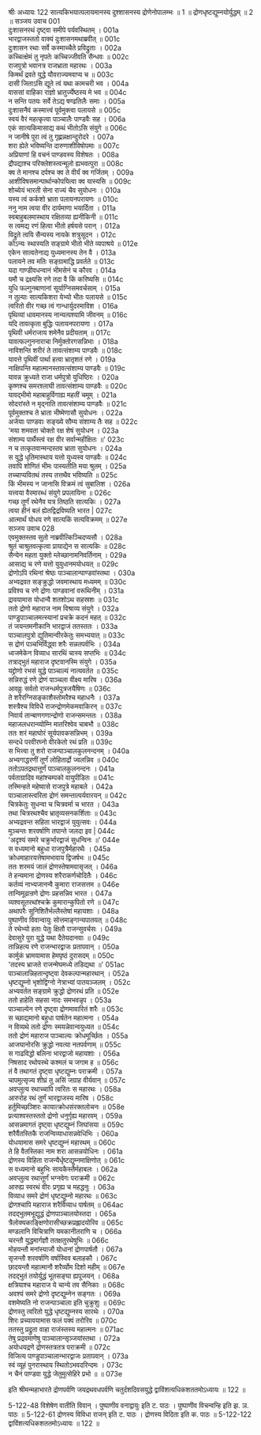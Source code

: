 श्रीः
अध्यायः 122
सात्यकिभयात्पलायमानस्य दुश्शासनस्य द्रोणेनोपालम्भः ॥ 1 ॥ द्रोणधृष्टद्युम्नयोर्युद्धम् ॥ 2 ॥
सञ्जय उवाच 	001  
दुःशासनरथं दृष्ट्वा समीपे पर्यवस्थितम् ।	001a  
भारद्वाजस्ततो वाक्यं दुःशासनमथाब्रवीत् ॥	001c  
दुःशासन रथाः सर्वे कस्माच्चैते प्रविद्रुताः ।	002a  
कच्चित्क्षेमं तु नृपतेः कच्चिज्जीवति सैन्धवः ॥	002c  
राजपुत्रो भवानत्र राजभ्राता महारथः ।	003a  
किमर्थं द्रवते युद्धे यौवराज्यमवाप्य च ॥	003c  
दासी जिताऽसि द्यूते त्वं यथा कामचरी भव ।	004a  
वाससां वाहिका राज्ञो भ्रातुर्ज्येष्ठस्य मे भव ॥	004c  
न सन्ति पतयः सर्वे तेऽद्य षण्ढतिलैः समाः ।	005a  
दुःशासनैवं कस्मात्त्वं पूर्वमुक्त्वा पलायसे ॥	005c  
स्वयं वैरं महत्कृत्वा पाञ्चालैः पाण्डवैः सह ।	006a  
एकं सात्यकिमासाद्य कथं भीतोऽसि संयुगे ॥	006c  
न जानीषे पुरा त्वं तु गृह्णन्नक्षान्दुरोदरे ।	007a  
शरा ह्येते भविष्यन्ति दारुणाशीविषोपमाः ॥	007c  
अप्रियाणां हि वचनं पाण्डवस्य विशेषतः ।	008a  
द्रौपद्याश्च परिक्लेशस्त्वन्मूलो ह्यभवत्पुरा ॥	008c  
क्व ते मानश्च दर्पश्च क्व ते वीर्यं क्व गर्जितम् ।	009a  
आशीविषसमान्पार्थान्कोपयित्वा क्व यास्यसि ॥	009c  
शोच्येयं भारती सेना राज्यं चैव सुयोधनः ।	010a  
यस्य त्वं कर्कशो भ्राता पलायनपरायणः ॥	010c  
ननु नाम त्वया वीर दार्यमाणा भयार्दिता ।	011a  
स्वबाहुबलमास्थाय रक्षितव्या ह्यनीकिनी ॥	011c  
स त्वमद्य रणं हित्वा भीतो हर्षयसे परान् ।	012a  
विद्रुते त्वयि सैन्यस्य नायके शत्रुसूदन ।	012c  
कोऽन्यः स्थास्यति सङ्ग्रामे भीतो भीते व्यपाश्रये ॥	012e  
एकेन सात्वतेनाद्य युध्यमानस्य तेन वै ।	013a  
पलायने तव मतिः सङ्ग्रामाद्धि प्रवर्तते ॥	013c  
यदा गाण्डीवधन्वानं भीमसेनं च कौरव ।	014a  
यमौ च द्रक्ष्यसि रणे तदा वै किं करिष्यसि ॥	014c  
युधि फल्गुनबाणानां सूर्याग्निसमवर्चसाम् ।	015a  
न तुल्याः सात्यकिशरा येभ्यो भीतः पलायसे ॥	015c  
त्वरितो वीर गच्छ त्वं गान्धार्युदरमाविश ।	016a  
पृथिव्यां धावमानस्य नान्यत्पश्यामि जीवनम् ॥	016c  
यदि तावत्कृता बुद्धिः पलायनपरायणा ।	017a  
पृथिवी धर्मराजाय शमेनैव प्रदीयताम् ॥	017c  
यावत्फल्गुननाराचा निर्मुक्तोरगसन्निभाः ।	018a  
नाविशन्ति शरीरं ते तावत्संशाम्य पाण्डवैः ॥	018c  
यावत्ते पृथिवीं पार्था हत्वा भ्रातृशतं रणे ।	019a  
नाक्षिपन्ति महात्मानस्तावत्संशाम्य पाण्डवैः ॥	019c  
यावन्न क्रुध्यते राजा धर्मपुत्रो युधिष्ठिरः ।	020a  
कृष्णश्च समरश्लाघी तावत्संशाम्य पाण्डवैः ॥	020c  
यावद्भीमो महाबाहुर्विगाह्य महतीं चमूम् ।	021a  
सोदरांस्ते न मृद्नाति तावत्संशाम्य पाण्डवैः ॥	021c  
पूर्वमुक्तश्च ते भ्राता भीष्मेणासौ सुयोधनः ।	022a  
अजेयाः पाण्डवाः सङ्ख्ये सौम्य संशाम्य तैः सह ॥	022c  
\'मया शमवता चोक्तो रक्ष शेषं सुयोधन ।	023a  
संशाम्य पार्थैस्त्वं रक्ष वीर सर्वान्महीक्षितः ॥\'	023c  
न च तत्कृतवान्मन्दस्तव भ्राता सुयोधनः ।	024a  
स युद्धे धृतिमास्थाय यत्तो युध्यस्व पाण्डवैः ॥	024c  
तवापि शोणितं भीमः पास्यतीति मया श्रुतम् ।	025a  
तच्चाप्यवितथं तस्य तत्तथैव भविष्यति ॥	025c  
किं भीमस्य न जानासि विक्रमं त्वं सुबालिश ।	026a  
यत्त्वया वैरमारब्धं संयुगे प्रपलायिना ॥	026c  
गच्छ तूर्णं रथेनैव यत्र तिष्ठति सात्यकिः ।	027a  
त्वया हीनं बलं ह्येतद्विद्रविष्यति भारत |	027c  
आत्मार्थं योधय रणे सात्यकिं सत्यविक्रमम् ॥	027e  
सञ्जय उवाच 	028  
एवमुक्तस्तव सुतो नाब्रवीत्किञ्चिदप्यसौ ।	028a  
श्रुतं चाश्रुतवत्कृत्वा प्रायाद्येन स सात्यकिः ॥	028c  
सैन्येन महता युक्तो म्लेच्छानामनिवर्तिनाम् ।	029a  
आसाद्य च रणे यत्तो युयुधानमयोधयत् ॥	029c  
द्रोणोऽपि रथिनां श्रेष्ठः पाञ्चालान्पाण्डवांस्तथा ।	030a  
अभ्यद्रवत सङ्क्रुद्धो जवमास्थाय मध्यमम् ॥	030c  
प्रविश्य च रणे द्रोणः पाण्डवानां वरूथिनीम् ।	031a  
द्रावयामास योधान्वै शतशोऽथ सहस्रशः ॥	031c  
ततो द्रोणो महाराज नाम विश्राव्य संयुगे ।	032a  
पाण्डुपाञ्चालमत्स्यानां प्रचक्रे कदनं महत् ॥	032c  
तं जयन्तमनीकानि भारद्वाजं ततस्ततः ।	033a  
पाञ्चालपुत्रो द्युतिमान्वीरकेतुः समभ्ययात् ॥	033c  
स द्रोणं पञ्चभिर्विद्ध्वा शरैः सन्नतपर्वभिः ।	034a  
ध्वजमेकेन विव्याध सारथिं चास्य सप्तभिः ॥	034c  
तत्राद्भुतं महाराज दृष्टवानस्मि संयुगे ।	035a  
यद्द्रोणो रभसं युद्धे पाञ्चाल्यं नात्यवर्तत ॥	035c  
सन्निरुद्धं रणे द्रोणं पाञ्चला वीक्ष्य मारिष ।	036a  
आवव्रुः सर्वतो राजन्धर्मपुत्रजयैषिणः ॥	036c  
ते शरैरग्निसङ्काशैस्तोमरैश्च महाधनैः ।	037a  
शस्त्रैश्च विविधै राजन्द्रोणमेकमवाकिरन् ॥	037c  
निवार्य तान्बाणगणान्द्रोणो राजन्समन्ततः ।	038a  
महाजलधरान्व्योम्नि मातरिश्वेव चाबभौ ॥	038c  
ततः शरं महाघोरं सूर्यपावकसन्निभम् ।	039a  
सन्दधे परवीरघ्नो वीरकेतो रथं प्रति ॥	039c  
स भित्त्वा तु शरो राजन्पाञ्चालकुलनन्दनम् ।	040a  
अभ्यगाद्धरणीं तूर्णं लोहितार्द्रो ज्वलन्निव ॥	040c  
ततोऽपतद्रथात्तूर्णं पाञ्चालकुलनन्दनः ।	041a  
पर्वताग्रादिव महांश्चम्पको वायुपीडितः ॥	041c  
तस्मिन्हते महेष्वासे राजपुत्रे महाबले ।	042a  
पाञ्चालास्त्वरिता द्रोणं समन्तात्पर्यवारयन् ॥	042c  
चित्रकेतुः सुधन्वा च चित्रवर्मा च भारत ।	043a  
तथा चित्ररथश्चैव भ्रातृव्यसनकर्शिताः ॥	043c  
अभ्यद्रवन्त सहिता भारद्वाजं युयुत्सवः ।	044a  
मुञ्चन्तः शरवर्षाणि तपान्ते जलदा इव |	044c  
\'अदृश्यं समरे चक्रुर्भारद्वाजं सुधन्विनः ॥\'	044e  
स वध्यमानो बहुधा राजपुत्रैर्महारथैः ।	045a  
क्रोधमाहारयत्तेषामभावाय द्विजर्षभः ॥	045c  
ततः शरमयं जालं द्रोणस्तेषामवासृजत् ।	046a  
ते हन्यमाना द्रोणस्य शरैराकर्णचोदितैः ।	046c  
कर्तव्यं नाभ्यजानन्वै कुमारा राजसत्तम ॥	046e  
तान्विमूढान्रणे द्रोणः प्रहसन्निव भारत ।	047a  
व्यश्वसूतरथांश्चक्रे कुमारान्कुपितो रणे ॥	047c  
अथापरैः सुनिशितैर्भल्लैस्तेषां महायशाः ।	048a  
पुष्पाणीव विवान्वायुः सोत्तमाङ्गान्यपातयत् ॥	048c  
ते रथेभ्यो हताः पेतुः क्षितौ राजन्सुवर्चसः ।	049a  
देवासुरे पुरा युद्धे यथा दैतेयदानवाः ॥	049c  
तान्निहत्य रणे राजन्भारद्वाजः प्रतापवान् ।	050a  
कार्मुकं भ्रामयामास हेमपृष्ठं दुरासदम् ॥	050c  
\'तदस्य भ्राजते राजन्मेघमध्ये तडिद्यथा ॥\'	051ac  
पाञ्चालान्निहतान्दृष्ट्वा देवकल्पान्महारथान् ।	052a  
धृष्टद्युम्नो भृशोद्विग्नो नेत्राभ्यां पातयञ्जलम् ।	052c  
अभ्यवर्तत सङ्ग्रामे क्रुद्धो द्रोणरथं प्रति ॥	052e  
ततो हाहेति सहसा नादः समभवन्नृप ।	053a  
पाञ्चाल्येन रणे दृष्ट्वा द्रोणमावारितं शरैः ॥	053c  
स च्छाद्यमानो बहुधा पार्षतेन महात्मना ।	054a  
न विव्यथे ततो द्रोणः स्मयन्नेवान्वयुध्यत ॥	054c  
ततो द्रोणं महाराज पाञ्चाल्यः क्रोधमूर्च्छितः ।	055a  
आजघानोरसि क्रुद्धो नवत्या नतपर्वणाम् ॥	055c  
स गाढविद्धो बलिना भारद्वाजो महायशाः ।	056a  
निषसाद रथोपस्थे कश्मलं च जगाम ह ॥	056c  
तं वै तथागतं दृष्ट्वा धृष्टद्युम्नः पराक्रमी ।	057a  
चापमुत्सृज्य शीघ्रं तु असिं जग्राह वीर्यवान् ॥	057c  
अवप्लुत्य रथाच्चापि त्वरितः स महारथः ।	058a  
आरुरोह रथं तूर्णं भारद्वाजस्य मारिष ।	058c  
हर्तुमिच्छञ्शिरः कायात्क्रोधसंरक्तलोचनः ॥	058e  
प्रत्याश्वस्तस्ततो द्रोणो धनुर्गृह्य महारवम् ।	059a  
आसन्नमागतं दृष्ट्वा धृष्टद्युम्नं जिघांसया ॥	059c  
शरैर्वैतस्तिकै राजन्विव्याधासन्नवेधिभिः ।	060a  
योधयामास समरे धृष्टद्युम्नं महारथम् ॥	060c  
ते हि वैतस्तिका नाम शरा आसन्नयोधिनः ।	061a  
द्रोणस्य विहिता राजन्यैर्धृष्टद्युम्नमाक्षिणोत् ॥	061c  
स वध्यमानो बहुभिः सायकैस्तैर्महाबलः ।	062a  
अवप्लुत्य रथात्तूर्णं भग्नवेगः पराक्रमी ॥	062c  
आरुह्य स्वरथं वीरः प्रगृह्य च महद्धनुः ।	063a  
विव्याध समरे द्रोणं धृष्टद्युम्नो महारथः ॥	063c  
द्रोणश्चापि महाराज शरैर्विव्याध पार्षतम् ॥	064ac  
तदद्भुतमभूद्युद्धं द्रोणपाञ्चालयोस्तदा ।	065a  
त्रैलोक्यकाङ्क्षिणोरासीच्छक्रप्रह्लादयोरिव ॥	065c  
मण्डलानि विचित्राणि यमकानीतराणि च ।	066a  
चरन्तौ युद्धमार्गज्ञौ ततक्षतुरथेषुभिः ॥	066c  
मोहयन्तौ मनांस्याजौ योधानां द्रोणपार्षतौ ।	067a  
सृजन्तौ शरवर्षाणि वर्षास्विव बलाहकौ ।	067c  
छादयन्तौ महात्मानौ शरैर्व्योम दिशो महीम् ॥	067e  
तदद्भुतं तयोर्युद्धं भूतसङ्घा ह्यपूजयन् ।	068a  
क्षत्रियाश्च महाराज ये चान्ये तव सैनिकाः ॥	068c  
अवश्यं समरे द्रोणो दृष्टद्युम्नेन सङ्गतः ।	069a  
वशमेष्यति नो राजन्पाञ्चाला इति चुक्रुशुः ॥	069c  
द्रोणस्तु त्वरितो युद्धे धृष्टद्युम्नस्य सारथेः ।	070a  
शिरः प्रच्यावयामास फलं पक्वं तरोरिव ॥	070c  
ततस्तु प्रद्रुता वाहा राजंस्तस्य महात्मनः ॥	071ac  
तेषु प्रद्रवमाणेषु पाञ्चालान्सृञ्जयांस्तथा ।	072a  
अयोधयद्रणे द्रोणस्तत्रतत्र पराक्रमी ॥	072c  
विजित्य पाण्डुपाञ्चालान्भारद्वाजः प्रतापवान् ।	073a  
स्वं व्यूहं पुनरास्थाय स्थितोऽभवदरिन्दमः ।	073c  
न चैनं पाण्डवा युद्धे जेतुमुत्सेहिरे प्रभो ॥ ॥	073e  

इति श्रीमन्महाभारते द्रोणपर्वणि जयद्रथवधपर्वणि चतुर्दशदिवसयुद्धे द्वाविंशत्यधिकशततमोऽध्यायः ॥ 122 ॥

5-122-48 विशेषेण वातीति विवान् । पुष्पाणीव वनाद्वायुः इति ट. पाठः । पुष्पाणीव विचन्वन्हि इति झ. ञ. पाठः ॥ 5-122-61 द्रोणस्य विविधा राजन् इति ट. पाठः । द्रोणस्य विदिता इति क. पाठः ॥ 5-122-122 द्वाविंशत्यधिकशततमोऽध्यायः ॥ 122 ॥
